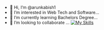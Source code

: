 - 👋 Hi, I’m @arunkabish1
- 👀 I’m interested in Web Tech and Software...
- 🌱 I’m currently learning Bachelors Degree...
- 💞️ I’m looking to collaborate ...
[![My Skills](https://skillicons.dev/icons?i=js,html,css,ts,react)](https://skillicons.dev)
